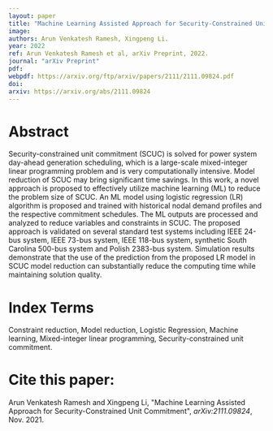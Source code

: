 ```yaml
---
layout: paper
title: "Machine Learning Assisted Approach for Security-Constrained Unit Commitment"
image: 
authors: Arun Venkatesh Ramesh, Xingpeng Li.
year: 2022
ref: Arun Venkatesh Ramesh et al, arXiv Preprint, 2022. 
journal: "arXiv Preprint"
pdf: 
webpdf: https://arxiv.org/ftp/arxiv/papers/2111/2111.09824.pdf
doi: 
arxiv: https://arxiv.org/abs/2111.09824
---
```


# Abstract

Security-constrained unit commitment (SCUC) is solved for power system day-ahead generation scheduling, which is a large-scale mixed-integer linear programming problem and is very computationally intensive. Model reduction of SCUC may bring significant time savings. In this work, a novel approach is proposed to effectively utilize machine learning (ML) to reduce the problem size of SCUC. An ML model using logistic regression (LR) algorithm is proposed and trained with historical nodal demand profiles and the respective commitment schedules. The ML outputs are processed and analyzed to reduce variables and constraints in SCUC. The proposed approach is validated on several standard test systems including IEEE 24-bus system, IEEE 73-bus system, IEEE 118-bus system, synthetic South Carolina 500-bus system and Polish 2383-bus system. Simulation results demonstrate that the use of the prediction from the proposed LR model in SCUC model reduction can substantially reduce the computing time while maintaining solution quality.

# Index Terms
Constraint reduction, Model reduction, Logistic Regression, Machine learning, Mixed-integer linear programming, Security-constrained unit commitment.

# Cite this paper:
Arun Venkatesh Ramesh and Xingpeng Li, "Machine Learning Assisted Approach for Security-Constrained Unit Commitment", *arXiv:2111.09824*, Nov. 2021.